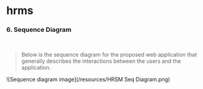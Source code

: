 # hrms

### 6. Sequence Diagram

<br>

>Below is the sequence diagram for the proposed web application that generally describes the interactions between the users and the application.

![Sequence diagram image](/resources/HRSM Seq Diagram.png)

<br>
